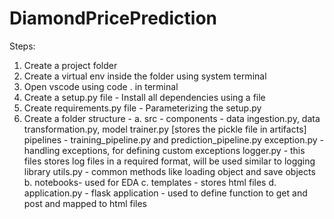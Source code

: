 # DiamondPricePrediction
Steps:
1. Create a project folder
2. Create a virtual env inside the folder using system terminal
3. Open vscode using code . in terminal
4. Create a setup.py file - Install all dependencies using a file 
5. Create requirements.py file - Parameterizing the setup.py
6. Create a folder structure -
    a. src - 
        components - data ingestion.py, data transformation.py, model trainer.py [stores the pickle file in artifacts]
        pipelines - training_pipeline.py and prediction_pipeline.py
        exception.py - handling exceptions, for defining custom exceptions
        logger.py - this files stores log files in a required format, will be used similar to logging library
        utils.py - common methods like loading object and save objects
    b. notebooks-
        used for EDA
    c. templates - stores html files 
    d. application.py - flask application - used to define function to get and post and mapped to html files